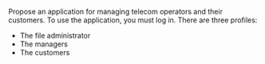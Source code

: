 Propose an application for managing telecom operators and their customers.
To use the application, you must log in. There are three profiles:
- The file administrator
- The managers
- The customers
